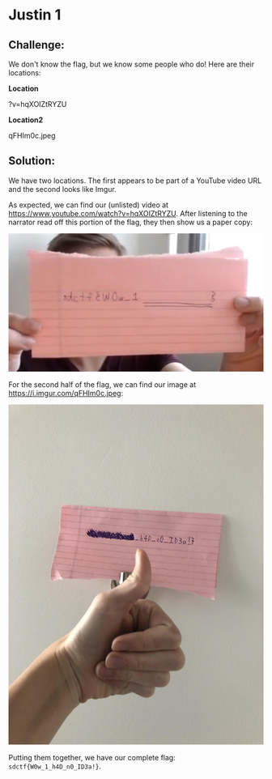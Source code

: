 # Justin 1

## Challenge:

We don't know the flag, but we know some people who do! Here are their locations:

**Location**

?v=hqXOIZtRYZU

**Location2**

qFHIm0c.jpeg

## Solution:

We have two locations. The first appears to be part of a YouTube video URL and the second looks like Imgur.

As expected, we can find our (unlisted) video at https://www.youtube.com/watch?v=hqXOIZtRYZU. After listening to the narrator read off this portion of the flag, they then show us a paper copy:

<img src="youtube.png" alt="I can't believe I sat through that." width="600">

For the second half of the flag, we can find our image at https://i.imgur.com/qFHIm0c.jpeg:

<img src="qFHIm0c.jpeg" alt="Part Two" width="600">

Putting them together, we have our complete flag: `sdctf{W0w_1_h4D_n0_ID3a!}`.
